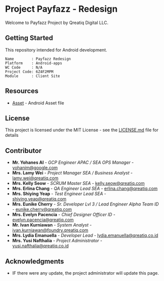 # Project Payfazz - Redesign

Welcome to Payfazz Project by Qreatiq Digital LLC. 

## Getting Started

This repository intended for Android development.
```
Name        : Payfazz Redesign
Platform    : Android-apps
WC Code     : N/A
Project Code: 6Z4F2MPM 
Module      : Client Site
```

## Resources

* [Asset](https://qreatiq-my.sharepoint.com/:f:/g/personal/yohanes_ai_qreatiq_onmicrosoft_com/EoM6VQQOo79FkJmcsyTooEsBycXS68F2gr90Aj5jL4LYXw) - Android Asset file

## License

This project is licensed under the MIT License - see the [LICENSE.md](LICENSE.md) file for details
 
## Contributor

* **Mr. Yohanes AI** - *GCP Engineer APAC / SEA OPS Manager* - [yohanim@google.com](mailto:yohanim@google.com)
* **Mrs. Lamy Wei** - *Project Manager SEA / Business Analyst* - [lamy.wei@qreatiq.com](mailto:lamy.wei@qreatiq.com)
* **Mrs. Kelly Seow** - *SCRUM Master SEA* - [kelly.seow@qreatiq.com](mailto:kelly.seow@qreatiq.com)
* **Mrs. Erlina Chang** - *QA Engineer Lead SEA* - [erlina.chang@qreatiq.com](mailto:erlina.chang@qreatiq.com)
* **Mrs. Shiying Yeap** - *Test Engineer Lead SEA* - [shiying.yeap@qreatiq.com](mailto:shiying.yeap@qreatiq.com)
* **Mrs. Eunike Cherry** - *Sr. Developer Lvl 3 / Lead Engineer Alpha Team ID* - [eunike.cherry@qreatiq.com](mailto:eunike.cherry@qreatiq.com)
* **Mrs. Evelyn Pacencia** - *Chief Designer Officer ID* - [evelyn.pacencia@qreatiq.com](mailto:evelyn.pacencia@qreatiq.com) 
* **Mr. Ivan Kurniawan** - *System Analyst* - [ivan.kurniawan@foundry.qreatiq.com](mailto:ivan.kurniawan@foundry.qreatiq.com) 
* **Mrs. Lydia Emanuella** - *Developer Lead* - [lydia.emanuella@qreatiq.co.id](mailto:lydia.emanuella@qreatiq.co.id) 
* **Mrs. Yusi Nafthalia** - *Project Administrator* - [yusi.nafthalia@qreatiq.co.id](mailto:yusi.nafthalia@qreatiq.co.id) 
  

## Acknowledgments

* IF there were any update, the project administrator will update this page.
